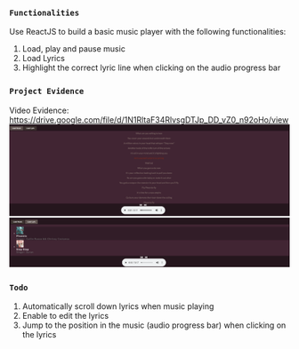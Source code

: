 ### `Functionalities`
Use ReactJS to build a basic music player with the following functionalities:
1) Load, play and pause music
2) Load Lyrics
3) Highlight the correct lyric line when clicking on the audio progress bar


### `Project Evidence`
Video Evidence: https://drive.google.com/file/d/1N1RltaF34RlvsgDTJp_DD_vZ0_n92oHo/view
<img src="./projectEvidence1.png">
<img src="./projectEvidence2.png">

### `Todo`
1) Automatically scroll down lyrics when music playing
2) Enable to edit the lyrics
3) Jump to the position in the music (audio progress bar) when clicking on the lyrics
